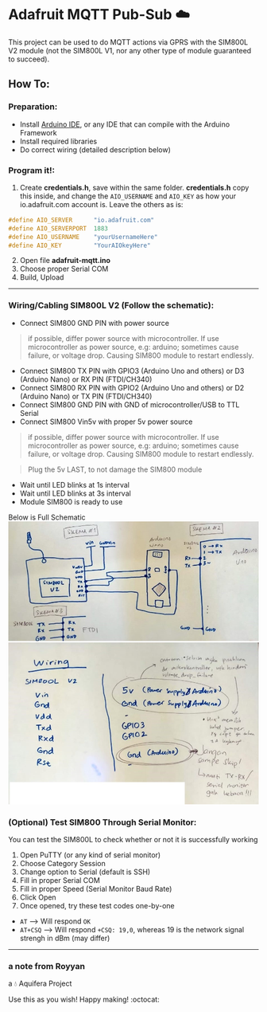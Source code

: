 # Adafruit MQTT Pub-Sub :cloud:

This project can be used to do MQTT actions via GPRS with the SIM800L V2 module (not the SIM800L V1, nor any other type of module guaranteed to succeed).

## How To:
### Preparation:

- Install [Arduino IDE](https://www.arduino.cc/en/main/software), or any IDE that can compile with the Arduino Framework
- Install required libraries
- Do correct wiring (detailed description below)

### Program it!:

1. Create **credentials.h**, save within the same folder. **credentials.h** copy this inside, and change the `AIO_USERNAME` and `AIO_KEY` as how your io.adafruit.com account is. Leave the others as is:
```cpp
#define AIO_SERVER      "io.adafruit.com"
#define AIO_SERVERPORT  1883
#define AIO_USERNAME    "yourUsernameHere"
#define AIO_KEY         "YourAIOkeyHere"
```
2. Open file **adafruit-mqtt.ino**
4. Choose proper Serial COM
4. Build, Upload

---

### Wiring/Cabling SIM800L V2 (Follow the schematic):
- Connect SIM800 GND PIN with power source 
> if possible, differ power source with microcontroller. If use microcontroller as power source, e.g: arduino; sometimes cause failure, or voltage drop. Causing SIM800 module to restart endlessly.
- Connect SIM800 TX PIN with GPIO3 (Arduino Uno and others) or D3 (Arduino Nano) or RX PIN (FTDI/CH340)
- Connect SIM800 RX PIN with GPIO2 (Arduino Uno and others) or D2 (Arduino Nano) or TX PIN (FTDI/CH340)
- Connect SIM800 GND PIN with GND of microcontroller/USB to TTL Serial
- Connect SIM800 Vin5v with proper 5v power source 
> if possible, differ power source with microcontroller. If use microcontroller as power source, e.g: arduino; sometimes cause failure, or voltage drop. Causing SIM800 module to restart endlessly.

> Plug the 5v LAST, to not damage the SIM800 module

- Wait until LED blinks at 1s interval
- Wait until LED blinks at 3s interval
- Module SIM800 is ready to use

Below is Full Schematic
![](docs/schematics.jpeg)
![](docs/schematics_notes_indo.jpeg)

### (Optional) Test SIM800 Through Serial Monitor:

You can test the SIM800L to check whether or not it is successfully working

1. Open PuTTY (or any kind of serial monitor)
2. Choose Category Session
3. Change option to Serial (default is SSH)
4. Fill in proper Serial COM
5. Fill in proper Speed (Serial Monitor Baud Rate)
6. Click Open
7. Once opened, try these test codes one-by-one
- `AT` --> Will respond `OK`
- `AT+CSQ` --> Will respond `+CSQ: 19,0`, whereas 19 is the network signal strengh in dBm (may differ)

---

### a note from Royyan

a :droplet: Aquifera Project

Use this as you wish! Happy making! :octocat: